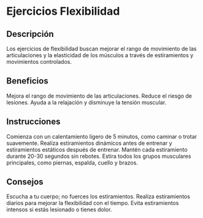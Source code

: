 # Ejercicios Flexibilidad

## Descripción
Los ejercicios de flexibilidad buscan mejorar el rango de movimiento de las articulaciones y la elasticidad de los músculos a través de estiramientos y movimientos controlados.

## Beneficios
Mejora el rango de movimiento de las articulaciones.
Reduce el riesgo de lesiones.
Ayuda a la relajación y disminuye la tensión muscular.


## Instrucciones
Comienza con un calentamiento ligero de 5 minutos, como caminar o trotar suavemente.
Realiza estiramientos dinámicos antes de entrenar y estiramientos estáticos después de entrenar.
Mantén cada estiramiento durante 20-30 segundos sin rebotes.
Estira todos los grupos musculares principales, como piernas, espalda, cuello y brazos.

## Consejos
Escucha a tu cuerpo; no fuerces los estiramientos.
Realiza estiramientos diarios para mejorar la flexibilidad con el tiempo.
Evita estiramientos intensos si estás lesionado o tienes dolor.
